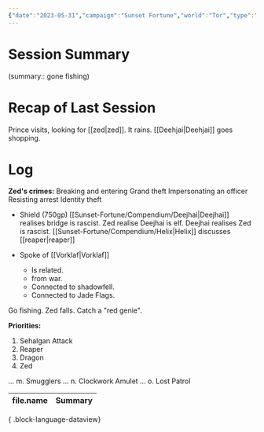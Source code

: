 ```yaml
---
{"date":"2023-05-31","campaign":"Sunset Fortune","world":"Tor","type":"session","location":"Saltmarsh","characters":["Jean-Luc","Xhang","Deejhai","Zed"],"game_date":"170AGW-#-#","tags":["session","#sf"],"icon":"FasFileLines","dg-publish":true,"permalink":"/sunset-fortune/sessions/3-10-04-20230531-wanted/","dgPassFrontmatter":true,"created":"2024-01-26T23:11:33.485+10:30","updated":"2024-08-30T13:31:31.474+09:30"}
---
```


# Session Summary
(summary:: gone fishing)
# Recap of Last Session
Prince visits, looking for [[zed\|zed]]. It rains. [[Deehjai\|Deehjai]] goes shopping.
# Log
**Zed's crimes:** Breaking and entering
Grand theft
Impersonating an officer
Resisting arrest
Identity theft 


- Shield (750gp)
[[Sunset-Fortune/Compendium/Deejhai\|Deejhai]] realises bridge is rascist. 
Zed realise Deejhai is elf. 
Deejhai realises Zed is rascist. 
[[Sunset-Fortune/Compendium/Helix\|Helix]] discusses [[reaper\|reaper]]

- Spoke of [[Vorklaf\|Vorklaf]]
    - Is related.
    - from war.
    - Connected to shadowfell.
    - Connected to Jade Flags.

Go fishing. 
Zed falls. 
Catch a "red genie". 

**Priorities:**
1. Sehalgan Attack
2. Reaper
3. Dragon
4. Zed

... 
m. 
Smugglers 
... 
n. Clockwork Amulet 
... 
o. Lost Patrol


| file.name | Summary |
| --------- | ------- |

{ .block-language-dataview}
